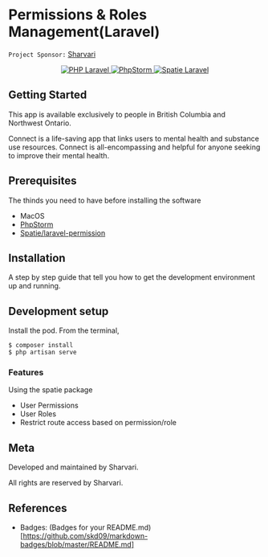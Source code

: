 # Permissions & Roles Management(Laravel)

`Project Sponsor:` [Sharvari](http://sharvari.dev/)

<p align="center">
  <a href="https://laravel.com/">
    <img alt="PHP Laravel" src="https://img.shields.io/badge/laravel-%23FF2D20.svg?style=for-the-badge&logo=laravel&logoColor=white" />
  </a>
  <a href="https://www.jetbrains.com/phpstorm/promo/?source=google&medium=cpc&campaign=AMER_en_CA_PhpStorm_Branded&term=phpstorm&content=540304889990&gad_source=1&gclid=Cj0KCQjw9Km3BhDjARIsAGUb4nxE8_c-H853Gg263hhBFHXNsFUnf-xqk09uo1_WDM8wlBIq7KJhyPAaAlhwEALw_wcB">
    <img src="https://img.shields.io/badge/phpstorm-143?style=for-the-badge&logo=phpstorm&logoColor=black&color=black&labelColor=darkorchid" alt="PhpStorm" />
  </a>
  <a href="https://spatie.be/docs/laravel-permission/v6/installation-laravel">
    <img src="https://img.shields.io/badge/spatie%2Flaravel-permission" alt="Spatie Laravel" />
  </a>
</p>


## Getting Started

This app is available exclusively to people in British Columbia and Northwest Ontario.

Connect is a life-saving app that links users to mental health and substance use resources. Connect is all-encompassing and helpful for anyone seeking to improve their mental health.


## Prerequisites

The thinds you need to have before installing the software

* MacOS
* [PhpStorm](https://www.jetbrains.com/phpstorm/download/download-thanks.html)
* [Spatie/laravel-permission](https://spatie.be/docs/laravel-permission/v6/introduction)

## Installation

A step by step guide that tell you how to get the development environment up and running.


## Development setup

Install the pod. From the terminal,
```
$ composer install
$ php artisan serve
```

### Features

Using the spatie package

* User Permissions
* User Roles
* Restrict route access based on permission/role

## Meta

Developed and maintained by Sharvari.

All rights are reserved by Sharvari.



## References

* Badges: (Badges for your README.md)[https://github.com/skd09/markdown-badges/blob/master/README.md]





